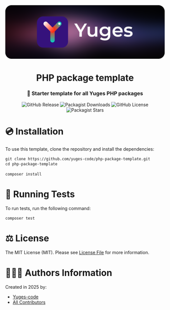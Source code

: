 <div align="center">
    <img src="https://raw.githubusercontent.com/yuges-code/php-package-template/master/assets/logo.png">
</div>

<div align="center">
    <h1>PHP package template</h1>
</div>

<div align="center">
    <h3>🚀 Starter template for all Yuges PHP packages</h3>
</div>

<div align="center">
    <img alt="GitHub Release" src="https://img.shields.io/github/v/release/yuges-code/php-package-template">
    <img alt="Packagist Downloads" src="https://img.shields.io/packagist/dt/yuges-code/php-package-template">
    <img alt="GitHub License" src="https://img.shields.io/github/license/yuges-code/php-package-template">
    <img alt="Packagist Stars" src="https://img.shields.io/packagist/stars/yuges-code/php-package-template">
</div>

# 💿 Installation

To use this template, clone the repository and install the dependencies:

```
git clone https://github.com/yuges-code/php-package-template.git
cd php-package-template

composer install
```

# 🧪 Running Tests

To run tests, run the following command:

```
composer test
```

# ⚖️ License

The MIT License (MIT). Please see [License File](LICENSE.md) for more information.

# 🙆🏼‍♂️ Authors Information

Created in 2025 by:

- [Yuges-code](https://github.com/yuges-code)
- [All Contributors](../../contributors)
